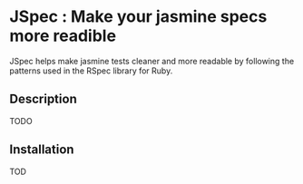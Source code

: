 # JSpec : Make your jasmine specs more readible

JSpec helps make jasmine tests cleaner and more readable by following the patterns used in the RSpec library for Ruby.

## Description
TODO

## Installation
TOD

